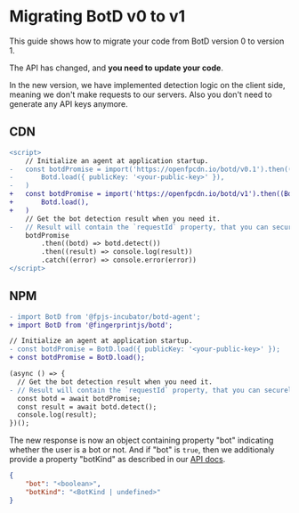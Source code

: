 # Migrating BotD v0 to v1

This guide shows how to migrate your code from BotD version 0 to version 1.

The API has changed, and **you need to update your code**.

In the new version, we have implemented detection logic on the client side, meaning we don't make requests to our servers. Also you don't need to generate any API keys anymore.

## CDN

```diff
<script>
    // Initialize an agent at application startup.
-   const botdPromise = import('https://openfpcdn.io/botd/v0.1').then((Botd) =>
-       Botd.load({ publicKey: '<your-public-key>' }),
-   )
+   const botdPromise = import('https://openfpcdn.io/botd/v1').then((Botd) =>
+       Botd.load(),
+   )
    // Get the bot detection result when you need it.
-   // Result will contain the `requestId` property, that you can securely verify on the server.
    botdPromise
        .then((botd) => botd.detect())
        .then((result) => console.log(result))
        .catch((error) => console.error(error))
</script>
```

## NPM

```diff
- import BotD from '@fpjs-incubator/botd-agent';
+ import BotD from '@fingerprintjs/botd';

// Initialize an agent at application startup.
- const botdPromise = BotD.load({ publicKey: '<your-public-key>' });
+ const botdPromise = BotD.load();

(async () => {
  // Get the bot detection result when you need it.
- // Result will contain the `requestId` property, that you can securely verify on the server.
  const botd = await botdPromise;
  const result = await botd.detect();
  console.log(result);
})();
```

The new response is now an object containing property "bot" indicating whether the user is a bot or not. And if "bot" is `true`, then we additionaly provide a property "botKind" as described in our [API docs](docs/api.md).

```json
{
    "bot": "<boolean>",
    "botKind": "<BotKind | undefined>"
}
```
